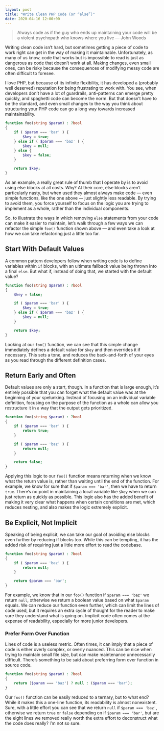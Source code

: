 ```yaml
---
layout: post
title: "Write Clean PHP Code (or “else”)"
date: 2020-04-16 12:00:00
---
```


> Always code as if the guy who ends up maintaining your code will be a violent psychopath who knows where you live — John Woods

Writing clean code isn’t hard, but sometimes getting a piece of code to work right can get in the way of making it maintainable. Unfortunately, as many of us know, code that works but is impossible to read is just as dangerous as code that doesn’t work at all. Making changes, even small ones, can be risky because the consequences of modifying messy code are often difficult to foresee.

I love PHP, but because of its infinite flexibility, it has developed a (probably well deserved) reputation for being frustrating to work with. You see, when developers don’t have a lot of guardrails, anti-patterns can emerge pretty quickly, and spaghetti code can become the norm. But that doesn’t have to be the standard, and even small changes to the way you think about structuring your PHP code can go a long way towards increased maintainability.

```php
function foo(string $param) : ?bool
{
    if ( $param === 'bar' ) {
        $key = true;
    } else if ( $param === 'baz' ) {
        $key = null;
    } else {
        $key = false;
    }

    return $key;
}
```

As an example, a really great rule of thumb that I operate by is to avoid using else blocks at all costs. Why? At their core, else blocks aren’t particularly nasty, but when used they almost always make code — even simple functions, like the one above — just slightly less readable. By trying to avoid them, you force yourself to focus on the logic you are trying to implement as a whole, rather than the individual components.

So, to illustrate the ways in which removing `else` statements from your code can make it easier to maintain, let’s walk through a few ways we can refactor the simple `foo()` function shown above — and even take a look at how we can take refactoring just a little too far.

## Start With Default Values

A common pattern developers follow when writing code is to define variables within `if` blocks, with an ultimate fallback value being thrown into a final `else`. But what if, instead of doing that, we started with the default value?

```php
function foo(string $param) : ?bool
{
    $key = false;

    if ( $param === 'bar' ) {
        $key = true;
    } else if ( $param === 'baz' ) {
        $key = null;
    }

    return $key;
}
```

Looking at our `foo()` function, we can see that this simple change immediately defines a default value for `$key` and then overrides it if necessary. This sets a tone, and reduces the back-and-forth of your eyes as you read through the different definition cases.

## Return Early and Often

Default values are only a start, though. In a function that is large enough, it’s entirely possible that you can forget what the default value was at the beginning of your spelunking. Instead of focusing on an individual variable definition, focusing on the purpose of the function as a whole can allow you restructure it in a way that the output gets prioritized.


```php
function foo(string $param) : ?bool
{
    if ( $param === 'bar' ) {
        return true;
    }

    if ( $param === 'baz' ) {
        return null;
    }

    return false;
}
```

Applying this logic to our `foo()` function means returning when we know what the return value is, rather than waiting until the end of the function. For example, we know for sure that if `$param === 'bar'`, then we have to return `true`. There’s no point in maintaining a local variable like `$key` when we can just return as quickly as possible. This logic also has the added benefit of making it very clear what happens when certain conditions are met, which reduces nesting, and also makes the logic extremely explicit.

## Be Explicit, Not Implicit

Speaking of being explicit, we can take our goal of avoiding else blocks even further by reducing if blocks too. While this can be tempting, it has the added risk of requiring just a little more effort to read the codebase.

```php
function foo(string $param) : ?bool
{
    if ( $param === 'baz' ) {
        return null;
    }

    return $param === 'bar';
}
```

For example, we know that in our `foo()` function if `$param === 'baz'` we return `null`, otherwise we return a boolean value based on what `$param` equals. We can reduce our function even further, which can limit the lines of code used, but it requires an extra cycle of thought for the reader to make sure they understand what is going on. Implicit code often comes at the expense of readability, especially for more junior developers.

### Prefer Form Over Function

Lines of code is a useless metric. Often times, it can imply that a piece of code is either overly complex, or overly nuanced. This can be nice when trying to maintain small file size, but can make maintenance unnecessarily difficult. There’s something to be said about preferring form over function in source code.

```php
function foo(string $param) : ?bool
{
    return ($param === 'baz') ? null : ($param === 'bar');
}
```

Our `foo()` function can be easily reduced to a ternary, but to what end? While it makes this a one-line function, its readability is almost nonexistent. Sure, with a little effort you can see that we return `null` if `$param === 'baz'`, otherwise we return `true` or `false` depending on if `$param === 'bar'`, but are the eight lines we removed really worth the extra effort to deconstruct what the code does really? I’m not so sure.